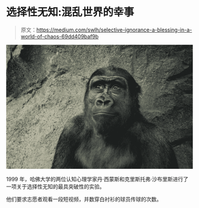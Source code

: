 # 选择性无知:混乱世界的幸事

> 原文：<https://medium.com/swlh/selective-ignorance-a-blessing-in-a-world-of-chaos-69dd409baf9b>

![](img/7ed6f1e654347acd1ce5b6b5c24aa20c.png)

1999 年，哈佛大学的两位认知心理学家丹·西蒙斯和克里斯托弗·沙布里斯进行了一项关于选择性无知的最具突破性的实验。

他们要求志愿者观看一段短视频，并数穿白衬衫的球员传球的次数。